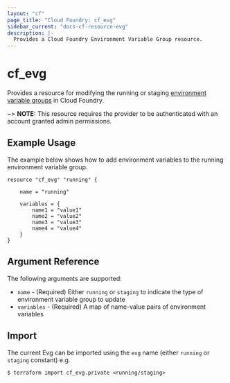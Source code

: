 ```yaml
---
layout: "cf"
page_title: "Cloud Foundry: cf_evg"
sidebar_current: "docs-cf-resource-evg"
description: |-
  Provides a Cloud Foundry Environment Variable Group resource.
---
```


# cf\_evg

Provides a resource for modifying the running or staging [environment variable groups](https://docs.pivotal.io/pivotalcf/1-8/devguide/deploy-apps/environment-variable.html#evgroups) in Cloud Foundry.

~> **NOTE:** This resource requires the provider to be authenticated with an account granted admin permissions.

## Example Usage

The example below shows how to add environment variables to the running environment variable group.

```
resource "cf_evg" "running" {

	name = "running"

    variables = {
        name1 = "value1"
        name2 = "value2"
        name3 = "value3"
        name4 = "value4"
    }
}
```

## Argument Reference

The following arguments are supported:

* `name` - (Required) Either `running` or `staging` to indicate the type of environment variable group to update
* `variables` - (Required) A map of name-value pairs of environment variables

## Import

The current Evg can be imported using the `evg` name (either `running` or `staging` constant) e.g.

```
$ terraform import cf_evg.private <running/staging>
```